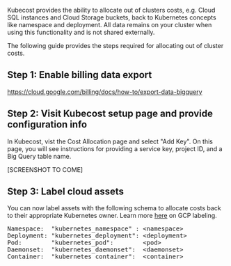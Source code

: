 Kubecost provides the ability to allocate out of clusters costs, e.g. Cloud SQL instances and Cloud Storage buckets, back to Kubernetes concepts like namespace and deployment. All data remains on your cluster when using this functionality and is not shared externally.

The following guide provides the steps required for allocating out of cluster costs.

## Step 1: Enable billing data export

https://cloud.google.com/billing/docs/how-to/export-data-bigquery

## Step 2:  Visit Kubecost setup page and provide configuration info

In Kubecost, vist the Cost Allocation page and select "Add Key".
On this page, you will see instructions for providing a service key, project ID, and a Big Query table name.

[SCREENSHOT TO COME]

## Step 3: Label cloud assets

You can now label assets with the following schema to allocate costs back to their appropriate Kubernetes owner. 
Learn more [here](https://cloud.google.com/resource-manager/docs/creating-managing-labels#using_console) on GCP labeling.

<pre>
Namespace:  "kubernetes_namespace" : &lt;namespace>
Deployment: "kubernetes_deployment": &lt;deployment>
Pod:        "kubernetes_pod":        &lt;pod>
Daemonset:  "kubernetes_daemonset":  &lt;daemonset>
Container:  "kubernetes_container":  &lt;container>
</pre>
